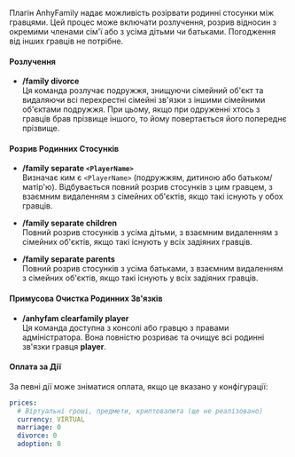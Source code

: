 Плагін AnhyFamily надає можливість розірвати родинні стосунки між гравцями. Цей процес може включати розлучення, розрив відносин з окремими членами сім'ї або з усіма дітьми чи батьками. Погодження від інших гравців не потрібне.

#### Розлучення

- **/family divorce**  
  Ця команда розлучає подружжя, знищуючи сімейний об'єкт та видаляючи всі перехрестні сімейні зв'язки з іншими сімейними об'єктами подружжя. При цьому, якщо при одруженні хтось з гравців брав прізвище іншого, то йому повертається його попереднє прізвище.

#### Розрив Родинних Стосунків

- **/family separate `<PlayerName>`**  
  Визначає ким є `<PlayerName>` (подружжям, дитиною або батьком/матір'ю). Відбувається повний розрив стосунків з цим гравцем, з взаємним видаленням з сімейних об'єктів, якщо такі існують у обох гравців.

- **/family separate children**  
  Повний розрив стосунків з усіма дітьми, з взаємним видаленням з сімейних об'єктів, якщо такі існують у всіх задіяних гравців.

- **/family separate parents**  
  Повний розрив стосунків з усіма батьками, з взаємним видаленням з сімейних об'єктів, якщо такі існують у всіх задіяних гравців.

#### Примусова Очистка Родинних Зв'язків

- **/anhyfam clearfamily player**  
  Ця команда доступна з консолі або гравцю з правами адміністратора. Вона повністю розриває та очищує всі родинні зв'язки гравця **player**.

#### Оплата за Дії

За певні дії може зніматися оплата, якщо це вказано у конфігурації:

```yaml
prices:
  # Віртуальні гроші, предмети, криптовалюта (ще не реалізовано)
  currency: VIRTUAL
  marriage: 0
  divorce: 0
  adoption: 0
```

